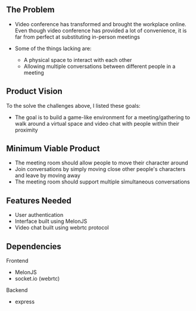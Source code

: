 ## The Problem

- Video conference has transformed and brought the workplace online. Even though video conference has provided a lot of convenience, it is far from perfect at substituting in-person meetings

- Some of the things lacking are:
    - A physical space to interact with each other
    - Allowing multiple conversations between different people in a meeting

## Product Vision

To the solve the challenges above, I listed these goals: 

- The goal is to build a game-like environment for a meeting/gathering to walk around a virtual space and video chat with people within their proximity

## Minimum Viable Product

- The meeting room should allow people to move their character around
- Join conversations by simply moving close other people's characters and leave by moving away
- The meeting room should support multiple simultaneous conversations

## Features Needed

- User authentication
- Interface built using MelonJS
- Video chat built using webrtc protocol


## Dependencies

Frontend
- MelonJS
- socket.io (webrtc)

Backend
- express